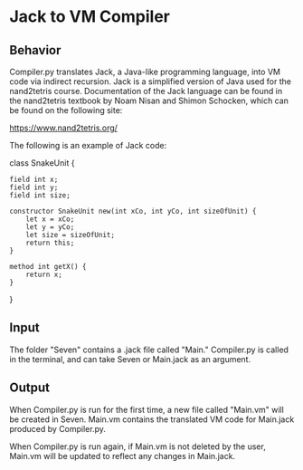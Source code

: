 # Jack to VM Compiler

## Behavior

Compiler.py translates Jack, a Java-like programming language, into VM code via indirect recursion. Jack is a simplified version of Java used for the nand2tetris course. Documentation of the Jack language can be found in the nand2tetris textbook by Noam Nisan and Shimon Schocken, which can be found on the following site:

https://www.nand2tetris.org/

The following is an example of Jack code:

class SnakeUnit {

    field int x;
    field int y;
    field int size;
    
    constructor SnakeUnit new(int xCo, int yCo, int sizeOfUnit) {
        let x = xCo;
        let y = yCo;
        let size = sizeOfUnit;
        return this;
    }

    method int getX() {
        return x;
    }
} 

## Input

The folder "Seven" contains a .jack file called "Main." Compiler.py is called in the terminal, and can take Seven or Main.jack as an argument.

## Output

When Compiler.py is run for the first time, a new file called "Main.vm" will be created in Seven. Main.vm contains the translated VM code for Main.jack produced by Compiler.py.

When Compiler.py is run again, if Main.vm is not deleted by the user, Main.vm will be updated to reflect any changes in Main.jack.